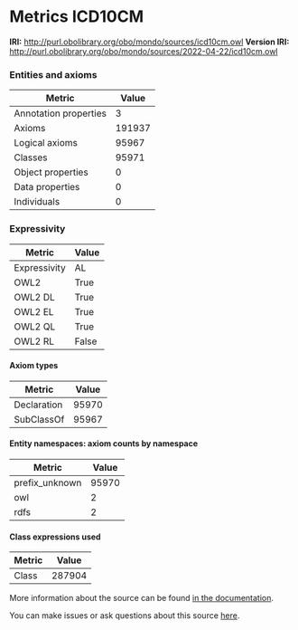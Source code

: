 # Metrics ICD10CM

**IRI:** http://purl.obolibrary.org/obo/mondo/sources/icd10cm.owl
**Version IRI:** http://purl.obolibrary.org/obo/mondo/sources/2022-04-22/icd10cm.owl

### Entities and axioms

| Metric | Value |
| ------ | ----- |
| Annotation properties | 3 |
| Axioms | 191937 |
| Logical axioms | 95967 |
| Classes | 95971 |
| Object properties | 0 |
| Data properties | 0 |
| Individuals | 0 |


### Expressivity

| Metric | Value |
| ------ | ----- |
| Expressivity | AL |
| OWL2 | True |
| OWL2 DL | True |
| OWL2 EL | True |
| OWL2 QL | True |
| OWL2 RL | False |

#### Axiom types

| Metric | Value |
| ------ | ----- |
| Declaration | 95970 |
| SubClassOf | 95967 |


#### Entity namespaces: axiom counts by namespace

| Metric | Value |
| ------ | ----- |
| prefix_unknown | 95970 |
| owl | 2 |
| rdfs | 2 |


#### Class expressions used

| Metric | Value |
| ------ | ----- |
| Class | 287904 |


More information about the source can be found [in the documentation](../sources.md).

You can make issues or ask questions about this source [here](https://github.com/monarch-initiative/mondo-ingest/issues).


